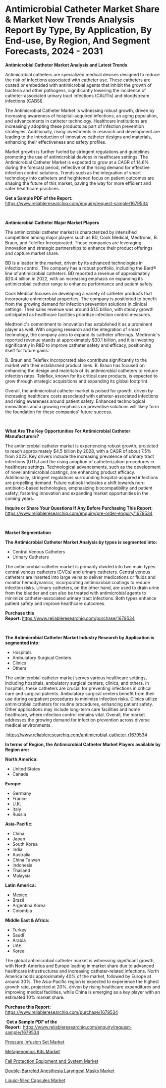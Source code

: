 <p><h1>Antimicrobial Catheter Market Share & Market New Trends Analysis Report By Type, By Application, By End-use, By Region, And Segment Forecasts, 2024 - 2031</h1></p><p><strong>Antimicrobial Catheter Market Analysis and Latest Trends</strong></p>
<p><p>Antimicrobial catheters are specialized medical devices designed to reduce the risk of infections associated with catheter use. These catheters are coated or embedded with antimicrobial agents that inhibit the growth of bacteria and other pathogens, significantly lowering the incidence of catheter-associated urinary tract infections (CAUTIs) and bloodstream infections (CABSI). </p><p>The Antimicrobial Catheter Market is witnessing robust growth, driven by increasing awareness of hospital-acquired infections, an aging population, and advancements in catheter technology. Healthcare institutions are increasingly adopting these products as part of infection prevention strategies. Additionally, rising investments in research and development are leading to the introduction of innovative catheter designs and materials, enhancing their effectiveness and safety profiles.</p><p>Market growth is further fueled by stringent regulations and guidelines promoting the use of antimicrobial devices in healthcare settings. The Antimicrobial Catheter Market is expected to grow at a CAGR of 14.6% during the forecast period, reflective of the rising demand for effective infection control solutions. Trends such as the integration of smart technology into catheters and heightened focus on patient outcomes are shaping the future of this market, paving the way for more efficient and safer healthcare practices.</p></p>
<p><strong>Get a Sample PDF of the Report:&nbsp;</strong> <a href="https://www.reliableresearchiq.com/enquiry/request-sample/1679534?utm_campaign=1132&utm_medium=2&utm_source=Github&utm_content=ia&utm_term=14102024&utm_id=antimicrobial-catheter">https://www.reliableresearchiq.com/enquiry/request-sample/1679534</a></p>
<p>&nbsp;</p>
<p><strong>Antimicrobial Catheter Major Market Players</strong></p>
<p><p>The antimicrobial catheter market is characterized by intensified competition among major players such as BD, Cook Medical, Medtronic, B. Braun, and Teleflex Incorporated. These companies are leveraging innovation and strategic partnerships to enhance their product offerings and capture market share.</p><p>BD is a leader in the market, driven by its advanced technologies in infection control. The company has a robust portfolio, including the Bard® line of antimicrobial catheters. BD reported a revenue of approximately $20.4 billion in 2022, with an increasing emphasis on expanding its antimicrobial catheter range to enhance performance and patient safety.</p><p>Cook Medical focuses on developing a variety of catheter products that incorporate antimicrobial properties. The company is positioned to benefit from the growing demand for infection prevention solutions in clinical settings. Their sales revenue was around $1.5 billion, with steady growth anticipated as healthcare facilities prioritize infection control measures.</p><p>Medtronic's commitment to innovation has established it as a prominent player as well. With ongoing research and the integration of smart technology, the company aims to expand its catheter offerings. Medtronic's reported revenue stands at approximately $30.1 billion, and it is investing significantly in R&D to improve catheter safety and efficacy, positioning itself for future gains.</p><p>B. Braun and Teleflex Incorporated also contribute significantly to the market with their established product lines. B. Braun has focused on enhancing the design and materials of its antimicrobial catheters to reduce infection rates. Teleflex, known for its critical care products, is expected to grow through strategic acquisitions and expanding its global footprint.</p><p>Overall, the antimicrobial catheter market is poised for growth, driven by increasing healthcare costs associated with catheter-associated infections and rising awareness around patient safety. Enhanced technological innovations and a growing emphasis on preventive solutions will likely form the foundation for these companies' future success.</p></p>
<p>&nbsp;</p>
<p><strong>What Are The Key Opportunities For Antimicrobial Catheter Manufacturers?</strong></p>
<p><p>The antimicrobial catheter market is experiencing robust growth, projected to reach approximately $4.5 billion by 2028, with a CAGR of about 7.5% from 2023. Key drivers include the increasing prevalence of urinary tract infections (UTIs) and the rising adoption of catheterization procedures in healthcare settings. Technological advancements, such as the development of novel antimicrobial coatings, are enhancing product efficacy. Additionally, stringent regulations surrounding hospital-acquired infections are propelling demand. Future outlook indicates a shift towards non-antibiotic-based technologies, emphasizing biocompatibility and patient safety, fostering innovation and expanding market opportunities in the coming years.</p></p>
<p><strong>Inquire or Share Your Questions If Any Before Purchasing This Report:</strong> <a href="https://www.reliableresearchiq.com/enquiry/pre-order-enquiry/1679534?utm_campaign=1132&utm_medium=2&utm_source=Github&utm_content=ia&utm_term=14102024&utm_id=antimicrobial-catheter">https://www.reliableresearchiq.com/enquiry/pre-order-enquiry/1679534</a></p>
<p>&nbsp;</p>
<p><strong>Market Segmentation</strong></p>
<p><strong>The Antimicrobial Catheter Market Analysis by types is segmented into:</strong></p>
<p><ul><li>Central Venous Catheters</li><li>Urinary Catheters</li></ul></p>
<p><p>The antimicrobial catheter market is primarily divided into two main types: central venous catheters (CVCs) and urinary catheters. Central venous catheters are inserted into large veins to deliver medications or fluids and monitor hemodynamics, incorporating antimicrobial coatings to reduce infection risks. Urinary catheters, on the other hand, are used to drain urine from the bladder and can also be treated with antimicrobial agents to minimize catheter-associated urinary tract infections. Both types enhance patient safety and improve healthcare outcomes.</p></p>
<p><strong>Purchase this Report:&nbsp;</strong><a href="https://www.reliableresearchiq.com/purchase/1679534?utm_campaign=1132&utm_medium=2&utm_source=Github&utm_content=ia&utm_term=14102024&utm_id=antimicrobial-catheter">https://www.reliableresearchiq.com/purchase/1679534</a></p>
<p>&nbsp;</p>
<p><strong>The Antimicrobial Catheter Market Industry Research by Application is segmented into:</strong></p>
<p><ul><li>Hospitals</li><li>Ambulatory Surgical Centers</li><li>Clinics</li><li>Others</li></ul></p>
<p><p>The antimicrobial catheter market serves various healthcare settings, including hospitals, ambulatory surgical centers, clinics, and others. In hospitals, these catheters are crucial for preventing infections in critical care and surgical patients. Ambulatory surgical centers benefit from their use during outpatient procedures to minimize infection risks. Clinics utilize antimicrobial catheters for routine procedures, enhancing patient safety. Other applications may include long-term care facilities and home healthcare, where infection control remains vital. Overall, the market addresses the growing demand for infection prevention across diverse medical environments.</p></p>
<p><a href="https://www.reliableresearchiq.com/antimicrobial-catheter-r1679534?utm_campaign=1132&utm_medium=2&utm_source=Github&utm_content=ia&utm_term=14102024&utm_id=antimicrobial-catheter">&nbsp;https://www.reliableresearchiq.com/antimicrobial-catheter-r1679534</a></p>
<p><strong>In terms of Region, the Antimicrobial Catheter Market Players available by Region are:</strong></p>
<p>
    <p> <strong> North America: </strong>
        <ul>
            <li>United States</li>
            <li>Canada</li>
        </ul>
        </p> 
    <p> <strong> Europe: </strong>
        <ul>
            <li>Germany</li>
            <li>France</li>
            <li>U.K.</li>
            <li>Italy</li>
            <li>Russia</li>
        </ul>
        </p> 
    <p> <strong> Asia-Pacific: </strong>
        <ul>
            <li>China</li>
            <li>Japan</li>
            <li>South Korea</li>
            <li>India</li>
            <li>Australia</li>
            <li>China Taiwan</li>
            <li>Indonesia</li>
            <li>Thailand</li>
            <li>Malaysia</li>
        </ul>
        </p> 
    <p> <strong> Latin America: </strong>
        <ul>
            <li>Mexico</li>
            <li>Brazil</li>
            <li>Argentina Korea</li>
            <li>Colombia</li>
        </ul>
        </p> 
    <p> <strong> Middle East & Africa: </strong>
        <ul>
            <li>Turkey</li>
            <li>Saudi</li>
            <li>Arabia</li>
            <li>UAE</li>
            <li>Korea</li>
        </ul>
    </p>
    </p>
<p><p>The global antimicrobial catheter market is witnessing significant growth, with North America and Europe leading in market share due to advanced healthcare infrastructures and increasing catheter-related infections. North America holds approximately 40% of the market, followed by Europe at around 30%. The Asia-Pacific region is expected to experience the highest growth rate, projected at 20%, driven by rising healthcare expenditures and improving medical facilities, while China is emerging as a key player with an estimated 10% market share.</p></p>
<p><strong>Purchase this Report: </strong><a href="https://www.reliableresearchiq.com/purchase/1679534?utm_campaign=1132&utm_medium=2&utm_source=Github&utm_content=ia&utm_term=14102024&utm_id=antimicrobial-catheter">https://www.reliableresearchiq.com/purchase/1679534</a></p>
<p>&nbsp;<strong>Get a Sample PDF of the Report:&nbsp;&nbsp;</strong><a href="https://www.reliableresearchiq.com/enquiry/request-sample/1679534?utm_campaign=1132&utm_medium=2&utm_source=Github&utm_content=ia&utm_term=14102024&utm_id=antimicrobial-catheter">https://www.reliableresearchiq.com/enquiry/request-sample/1679534</a></p>
<p><strong></strong></p>
<p><p><a href="https://github.com/stumpefzclearez/Market-Research-Report-List-1/blob/main/pressure-infusion-set-market.md?utm_campaign=1132&utm_medium=2&utm_source=Github&utm_content=ia&utm_term=14102024&utm_id=antimicrobial-catheter">Pressure Infusion Set Market</a></p><p><a href="https://www.linkedin.com/pulse/metagenomics-kits-market-evolution-future-outlook-forecasting-1ns8c?trk=public_post_embed_feed-article-content&utm_campaign=1132&utm_medium=2&utm_source=Github&utm_content=ia&utm_term=14102024&utm_id=antimicrobial-catheter">Metagenomics Kits Market</a></p><p><a href="https://www.linkedin.com/pulse/fall-protection-equipment-system-ecosystem-mapping-innovation-m0zqc?trk=public_post_embed_feed-article-content&utm_campaign=1132&utm_medium=2&utm_source=Github&utm_content=ia&utm_term=14102024&utm_id=antimicrobial-catheter">Fall Protection Equipment and System Market</a></p><p><a href="https://github.com/loftinirkaakcsu/Market-Research-Report-List-1/blob/main/double-barreled-anesthesia-laryngeal-masks-market.md?utm_campaign=1132&utm_medium=2&utm_source=Github&utm_content=ia&utm_term=14102024&utm_id=antimicrobial-catheter">Double-Barreled Anesthesia Laryngeal Masks Market</a></p><p><a href="https://www.linkedin.com/pulse/liquid-filled-capsules-momentum-charting-124-cagr-path-bbpjc?trk=public_post_embed_feed-article-content&utm_campaign=1132&utm_medium=2&utm_source=Github&utm_content=ia&utm_term=14102024&utm_id=antimicrobial-catheter">Liquid-filled Capsules Market</a></p></p>